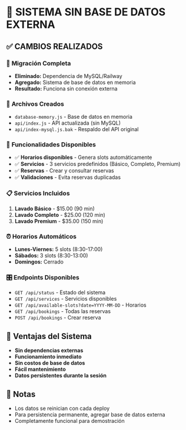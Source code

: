 # 🎯 SISTEMA SIN BASE DE DATOS EXTERNA

## ✅ CAMBIOS REALIZADOS

### 🔄 **Migración Completa**
- **Eliminado:** Dependencia de MySQL/Railway
- **Agregado:** Sistema de base de datos en memoria
- **Resultado:** Funciona sin conexión externa

### 📁 **Archivos Creados**
- `database-memory.js` - Base de datos en memoria
- `api/index.js` - API actualizada (sin MySQL)
- `api/index-mysql.js.bak` - Respaldo del API original

### 🚀 **Funcionalidades Disponibles**
- ✅ **Horarios disponibles** - Genera slots automáticamente
- ✅ **Servicios** - 3 servicios predefinidos (Básico, Completo, Premium)
- ✅ **Reservas** - Crear y consultar reservas
- ✅ **Validaciones** - Evita reservas duplicadas

### 📋 **Servicios Incluidos**
1. **Lavado Básico** - $15.00 (90 min)
2. **Lavado Completo** - $25.00 (120 min)
3. **Lavado Premium** - $35.00 (150 min)

### ⏰ **Horarios Automáticos**
- **Lunes-Viernes:** 5 slots (8:30-17:00)
- **Sábados:** 3 slots (8:30-13:00)
- **Domingos:** Cerrado

### 🎛️ **Endpoints Disponibles**
- `GET /api/status` - Estado del sistema
- `GET /api/services` - Servicios disponibles
- `GET /api/available-slots?date=YYYY-MM-DD` - Horarios
- `GET /api/bookings` - Todas las reservas
- `POST /api/bookings` - Crear reserva

## 🔧 **Ventajas del Sistema**
- **Sin dependencias externas**
- **Funcionamiento inmediato**
- **Sin costos de base de datos**
- **Fácil mantenimiento**
- **Datos persistentes durante la sesión**

## 📝 **Notas**
- Los datos se reinician con cada deploy
- Para persistencia permanente, agregar base de datos externa
- Completamente funcional para demostración
